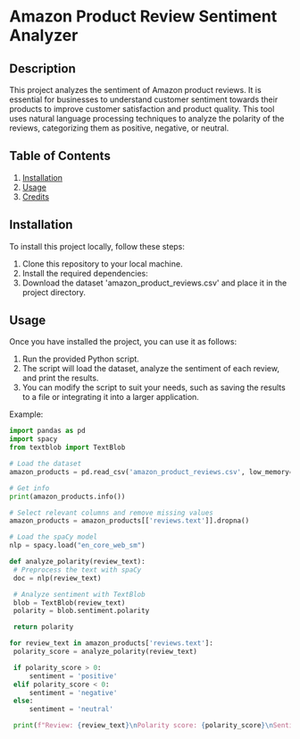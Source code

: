 # Amazon Product Review Sentiment Analyzer

## Description
This project analyzes the sentiment of Amazon product reviews. It is essential for businesses to understand customer sentiment towards their products to improve customer satisfaction and product quality. This tool uses natural language processing techniques to analyze the polarity of the reviews, categorizing them as positive, negative, or neutral.

## Table of Contents
1. [Installation](#installation)
2. [Usage](#usage)
3. [Credits](#credits)

## Installation
To install this project locally, follow these steps:
1. Clone this repository to your local machine.
2. Install the required dependencies:
3. Download the dataset 'amazon_product_reviews.csv' and place it in the project directory.

## Usage
Once you have installed the project, you can use it as follows:
1. Run the provided Python script.
2. The script will load the dataset, analyze the sentiment of each review, and print the results.
3. You can modify the script to suit your needs, such as saving the results to a file or integrating it into a larger application.

Example:
```python
import pandas as pd
import spacy
from textblob import TextBlob

# Load the dataset 
amazon_products = pd.read_csv('amazon_product_reviews.csv', low_memory=False)

# Get info 
print(amazon_products.info())

# Select relevant columns and remove missing values 
amazon_products = amazon_products[['reviews.text']].dropna()

# Load the spaCy model
nlp = spacy.load("en_core_web_sm")

def analyze_polarity(review_text):
 # Preprocess the text with spaCy
 doc = nlp(review_text)

 # Analyze sentiment with TextBlob
 blob = TextBlob(review_text)
 polarity = blob.sentiment.polarity

 return polarity

for review_text in amazon_products['reviews.text']:
 polarity_score = analyze_polarity(review_text)

 if polarity_score > 0:
     sentiment = 'positive'
 elif polarity_score < 0:
     sentiment = 'negative'
 else:
     sentiment = 'neutral'

 print(f"Review: {review_text}\nPolarity score: {polarity_score}\nSentiment: {sentiment}\n")
